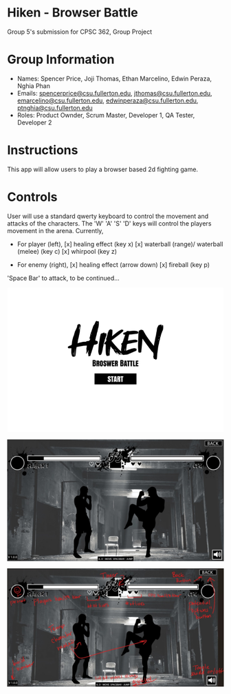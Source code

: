 # Hiken - Browser Battle
Group 5's submission for CPSC 362, Group Project

# Group Information
* Names: Spencer Price, Joji Thomas, Ethan Marcelino, Edwin Peraza, Nghia Phan
* Emails: spencerprice@csu.fullerton.edu, jthomas@csu.fullerton.edu, emarcelino@csu.fullerton.edu, edwinperaza@csu.fullerton.edu, ptnghia@csu.fullerton.edu
* Roles: Product Ownder, Scrum Master, Developer 1, QA Tester, Developer 2

# Instructions
This app will allow users to play a browser based 2d fighting game.

# Controls
User will use a standard qwerty keyboard to control the movement and attacks of
the characters. The 'W' 'A' 'S' 'D' keys will control the players movement in
the arena. Currently,
- For player (left),
[x] healing effect (key x)
[x] waterball (range)/ waterball (melee) (key c)
[x] whirpool (key z)

- For enemy (right),
[x] healing effect (arrow down)
[x] fireball (key p)

'Space Bar' to attack, to be continued...

![Start_Image](./for-later/Start_Screen_White_BG.png)

![Fight_Screen_Mockup](./for-later/Mockup_1.jpeg)

![Fight_Screen_Notes](./for-later/Mockup_w-Notes.jpeg)

